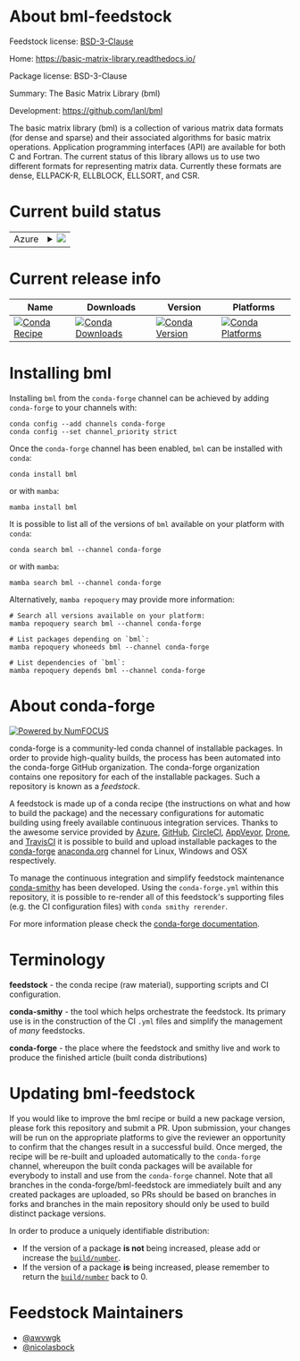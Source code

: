 About bml-feedstock
===================

Feedstock license: [BSD-3-Clause](https://github.com/conda-forge/bml-feedstock/blob/main/LICENSE.txt)

Home: https://basic-matrix-library.readthedocs.io/

Package license: BSD-3-Clause

Summary: The Basic Matrix Library (bml)

Development: https://github.com/lanl/bml

The basic matrix library (bml) is a collection of various matrix data formats
(for dense and sparse) and their associated algorithms for basic matrix operations.
Application programming interfaces (API) are available for both C and Fortran.
The current status of this library allows us to use two different formats
for representing matrix data. Currently these formats are dense, ELLPACK-R,
ELLBLOCK, ELLSORT, and CSR.


Current build status
====================


<table>
    
  <tr>
    <td>Azure</td>
    <td>
      <details>
        <summary>
          <a href="https://dev.azure.com/conda-forge/feedstock-builds/_build/latest?definitionId=14194&branchName=main">
            <img src="https://dev.azure.com/conda-forge/feedstock-builds/_apis/build/status/bml-feedstock?branchName=main">
          </a>
        </summary>
        <table>
          <thead><tr><th>Variant</th><th>Status</th></tr></thead>
          <tbody><tr>
              <td>linux_64_mpimpich</td>
              <td>
                <a href="https://dev.azure.com/conda-forge/feedstock-builds/_build/latest?definitionId=14194&branchName=main">
                  <img src="https://dev.azure.com/conda-forge/feedstock-builds/_apis/build/status/bml-feedstock?branchName=main&jobName=linux&configuration=linux%20linux_64_mpimpich" alt="variant">
                </a>
              </td>
            </tr><tr>
              <td>linux_64_mpinompi</td>
              <td>
                <a href="https://dev.azure.com/conda-forge/feedstock-builds/_build/latest?definitionId=14194&branchName=main">
                  <img src="https://dev.azure.com/conda-forge/feedstock-builds/_apis/build/status/bml-feedstock?branchName=main&jobName=linux&configuration=linux%20linux_64_mpinompi" alt="variant">
                </a>
              </td>
            </tr><tr>
              <td>linux_64_mpiopenmpi</td>
              <td>
                <a href="https://dev.azure.com/conda-forge/feedstock-builds/_build/latest?definitionId=14194&branchName=main">
                  <img src="https://dev.azure.com/conda-forge/feedstock-builds/_apis/build/status/bml-feedstock?branchName=main&jobName=linux&configuration=linux%20linux_64_mpiopenmpi" alt="variant">
                </a>
              </td>
            </tr>
          </tbody>
        </table>
      </details>
    </td>
  </tr>
</table>

Current release info
====================

| Name | Downloads | Version | Platforms |
| --- | --- | --- | --- |
| [![Conda Recipe](https://img.shields.io/badge/recipe-bml-green.svg)](https://anaconda.org/conda-forge/bml) | [![Conda Downloads](https://img.shields.io/conda/dn/conda-forge/bml.svg)](https://anaconda.org/conda-forge/bml) | [![Conda Version](https://img.shields.io/conda/vn/conda-forge/bml.svg)](https://anaconda.org/conda-forge/bml) | [![Conda Platforms](https://img.shields.io/conda/pn/conda-forge/bml.svg)](https://anaconda.org/conda-forge/bml) |

Installing bml
==============

Installing `bml` from the `conda-forge` channel can be achieved by adding `conda-forge` to your channels with:

```
conda config --add channels conda-forge
conda config --set channel_priority strict
```

Once the `conda-forge` channel has been enabled, `bml` can be installed with `conda`:

```
conda install bml
```

or with `mamba`:

```
mamba install bml
```

It is possible to list all of the versions of `bml` available on your platform with `conda`:

```
conda search bml --channel conda-forge
```

or with `mamba`:

```
mamba search bml --channel conda-forge
```

Alternatively, `mamba repoquery` may provide more information:

```
# Search all versions available on your platform:
mamba repoquery search bml --channel conda-forge

# List packages depending on `bml`:
mamba repoquery whoneeds bml --channel conda-forge

# List dependencies of `bml`:
mamba repoquery depends bml --channel conda-forge
```


About conda-forge
=================

[![Powered by
NumFOCUS](https://img.shields.io/badge/powered%20by-NumFOCUS-orange.svg?style=flat&colorA=E1523D&colorB=007D8A)](https://numfocus.org)

conda-forge is a community-led conda channel of installable packages.
In order to provide high-quality builds, the process has been automated into the
conda-forge GitHub organization. The conda-forge organization contains one repository
for each of the installable packages. Such a repository is known as a *feedstock*.

A feedstock is made up of a conda recipe (the instructions on what and how to build
the package) and the necessary configurations for automatic building using freely
available continuous integration services. Thanks to the awesome service provided by
[Azure](https://azure.microsoft.com/en-us/services/devops/), [GitHub](https://github.com/),
[CircleCI](https://circleci.com/), [AppVeyor](https://www.appveyor.com/),
[Drone](https://cloud.drone.io/welcome), and [TravisCI](https://travis-ci.com/)
it is possible to build and upload installable packages to the
[conda-forge](https://anaconda.org/conda-forge) [anaconda.org](https://anaconda.org/)
channel for Linux, Windows and OSX respectively.

To manage the continuous integration and simplify feedstock maintenance
[conda-smithy](https://github.com/conda-forge/conda-smithy) has been developed.
Using the ``conda-forge.yml`` within this repository, it is possible to re-render all of
this feedstock's supporting files (e.g. the CI configuration files) with ``conda smithy rerender``.

For more information please check the [conda-forge documentation](https://conda-forge.org/docs/).

Terminology
===========

**feedstock** - the conda recipe (raw material), supporting scripts and CI configuration.

**conda-smithy** - the tool which helps orchestrate the feedstock.
                   Its primary use is in the construction of the CI ``.yml`` files
                   and simplify the management of *many* feedstocks.

**conda-forge** - the place where the feedstock and smithy live and work to
                  produce the finished article (built conda distributions)


Updating bml-feedstock
======================

If you would like to improve the bml recipe or build a new
package version, please fork this repository and submit a PR. Upon submission,
your changes will be run on the appropriate platforms to give the reviewer an
opportunity to confirm that the changes result in a successful build. Once
merged, the recipe will be re-built and uploaded automatically to the
`conda-forge` channel, whereupon the built conda packages will be available for
everybody to install and use from the `conda-forge` channel.
Note that all branches in the conda-forge/bml-feedstock are
immediately built and any created packages are uploaded, so PRs should be based
on branches in forks and branches in the main repository should only be used to
build distinct package versions.

In order to produce a uniquely identifiable distribution:
 * If the version of a package **is not** being increased, please add or increase
   the [``build/number``](https://docs.conda.io/projects/conda-build/en/latest/resources/define-metadata.html#build-number-and-string).
 * If the version of a package **is** being increased, please remember to return
   the [``build/number``](https://docs.conda.io/projects/conda-build/en/latest/resources/define-metadata.html#build-number-and-string)
   back to 0.

Feedstock Maintainers
=====================

* [@awvwgk](https://github.com/awvwgk/)
* [@nicolasbock](https://github.com/nicolasbock/)

